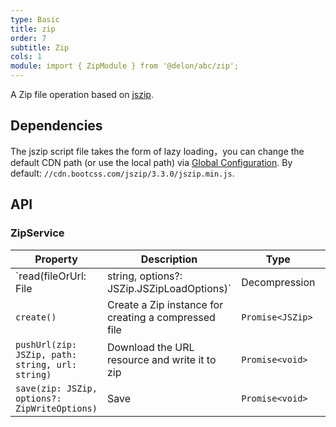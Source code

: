 ```yaml
---
type: Basic
title: zip
order: 7
subtitle: Zip
cols: 1
module: import { ZipModule } from '@delon/abc/zip';
---
```


A Zip file operation based on [jszip](http://stuk.github.io/jszip/).

## Dependencies

The jszip script file takes the form of lazy loading，you can change the default CDN path (or use the local path) via [Global Configuration](/docs/global-config). By default: `//cdn.bootcss.com/jszip/3.3.0/jszip.min.js`.

## API

### ZipService

Property | Description | Type | Default
----|------|-----|------
`read(fileOrUrl: File | string, options?: JSZip.JSZipLoadOptions)` | Decompression  | `Promise<JSZip>` | -
`create()` | Create a Zip instance for creating a compressed file  | `Promise<JSZip>` | -
`pushUrl(zip: JSZip, path: string, url: string)` | Download the URL resource and write it to zip  | `Promise<void>` | -
`save(zip: JSZip, options?: ZipWriteOptions)` | Save  | `Promise<void>` | -
